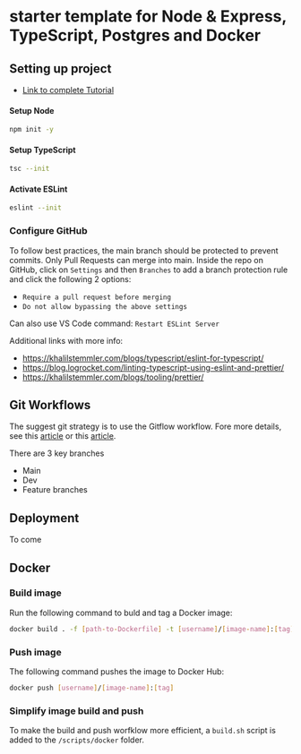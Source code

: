 # starter template for Node & Express, TypeScript, Postgres and Docker

## Setting up project

-   [Link to complete Tutorial](https://cloudnweb.dev/2019/09/building-a-production-ready-node-js-app-with-typescript-and-docker/)

#### Setup Node

```bash
npm init -y
```

#### Setup TypeScript

```bash
tsc --init
```

#### Activate ESLint

```bash
eslint --init
```

### Configure GitHub

To follow best practices, the main branch should be protected to prevent commits. Only Pull Requests can merge into main. Inside the repo on GitHub, click on `Settings` and then `Branches` to add a branch protection rule and click the following 2 options:
- `Require a pull request before merging`
- `Do not allow bypassing the above settings`

Can also use VS Code command: `Restart ESLint Server`

Additional links with more info:

-   https://khalilstemmler.com/blogs/typescript/eslint-for-typescript/
-   https://blog.logrocket.com/linting-typescript-using-eslint-and-prettier/
-   https://khalilstemmler.com/blogs/tooling/prettier/

## Git Workflows

The suggest git strategy is to use the Gitflow workflow. Fore more details, see this [article](https://nvie.com/posts/a-successful-git-branching-model/) or this [article](https://www.atlassian.com/git/tutorials/comparing-workflows/gitflow-workflow).

There are 3 key branches
- Main
- Dev
- Feature branches

## Deployment

To come

## Docker

### Build image

Run the following command to buld and tag a Docker image:

```bash
docker build . -f [path-to-Dockerfile] -t [username]/[image-name]:[tag]
```

### Push image

The following command pushes the image to Docker Hub:

```bash
docker push [username]/[image-name]:[tag]
```

### Simplify image build and push

To make the build and push worfklow more efficient, a `build.sh` script is added to the `/scripts/docker` folder.
